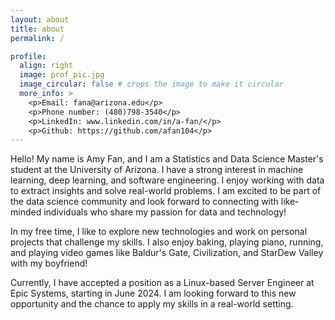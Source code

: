 ```yaml
---
layout: about
title: about
permalink: /

profile:
  align: right
  image: prof_pic.jpg
  image_circular: false # crops the image to make it circular
  more_info: >
    <p>Email: fana@arizona.edu</p>
    <p>Phone number: (480)798-3540</p>
    <p>LinkedIn: www.linkedin.com/in/a-fan/</p>
    <p>Github: https://github.com/afan104</p>
---
```



Hello! My name is Amy Fan, and I am a Statistics and Data Science Master's student at the University of Arizona. I have a strong interest in machine learning, deep learning, and software engineering. I enjoy working with data to extract insights and solve real-world problems. I am excited to be part of the data science community and look forward to connecting with like-minded individuals who share my passion for data and technology!

In my free time, I like to explore new technologies and work on personal projects that challenge my skills. I also enjoy baking, playing piano, running, and playing video games like Baldur's Gate, Civilization, and StarDew Valley with my boyfriend!

Currently, I have accepted a position as a Linux-based Server Engineer at Epic Systems, starting in June 2024. I am looking forward to this new opportunity and the chance to apply my skills in a real-world setting.
